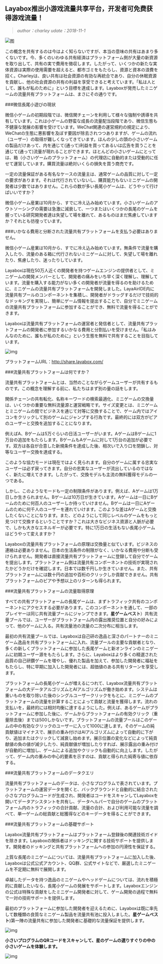 ## Layabox推出小游戏流量共享平台，开发者可免费获得游戏流量！

>*author：charley udate：2018-11-1*

![图](img/0.png) 


この概念を共有するのは今はよく知らないですが、本当の意味の共有はあまり多くないです。今、多くのいわゆる共有経済はプラットフォーム側が大量の新資源を取り出して、共有の実で費用を徴収します。したがって、いくつかの新たな実体資源は実際の使用需要を超えると、都市ゴミをもたらし、資源と資本の浪費を招く。Charleyは、良い共有は社会資源の有効な再統合であり、自分の休眠資源を貢献し、他の社会資源の共有の利益を享受できると考えています。「私は人として、誰もが私のために」という目標を達成します。Layaboxが発売したミニゲームの流量共有プラットフォームは、まさにその通りです。



###微信長尾小遊びの現状

微信小ゲームの初期段階では、微信関チェーンを利用して様々な強制や誘導を共有しています。これは小ゲームの野蛮な成長の流量配当段階であり、微信生態も不健康な発展の影響を受けています。WeChat関連の運営規約の規定により、WeChatの生態に悪影響を及ぼす要因が除去されつつありますが、ゲームの流れ（ユーザー）の取得が難しくなってきています。ほんの少しの頭の小さいゲームの製品だけあって、内を通じて(通って)利益を買ってあるいは広告を買うことを通じて(通って)流量が現れることができます。ほとんどの小さいゲームにとっては、箱（小さいゲームのプラットフォーム）の代理店に自動的または受動的に任せて運営しています。購買流量は絶対いくらの損失を買う商売です。

一定の流量保証がある有名なケースの流量主は、通常ゲームの品質に対して一定の要求があります。それは代行されていないし、購買能力もないミニゲームの開発者は少数ではありません。これらの数が多い長尾小ゲームは、どうやって行けばいいですか？

微信小ゲーム産業は10月から、すでに冷え込み始めています。小さいゲームのアウトソーシングの需要は急激に減衰して、一つまたはいくつかの長尾のゲームを握っている研究開発者達は失望して場を離れて、あるものはまだ焦慮していますか？それとも彷徨っています。



###いかなる費用と分断された流量共有プラットフォームを支払う必要はありません。

微信小ゲーム産業は10月から、すでに冷え込み始めています。無条件で流量を購入したり、流量のある箱に代行されないミニゲームに対して、失望して場を離れたり、焦慮したり、迷ったりしています。

Layaboxは現在50万人近くの開発者を持つゲームエンジンの提供者として、ミニゲームの開発メンバーとして、開発者の痛みをいち早く深く理解し、理解しています。流量を購入する能力がない多くの開発者が流量を得るのを助けるために、ミニゲームの流量共有プラットフォームを開発しました。LayaAirIDE内に流量共有プールのコンポーネントを集積し、開発者がドラッグするだけで技術的なドッキングを実現し、簡単にゲーム情報を提出することで、自分でミニゲームの流量共有プラットフォームに参加することができ、無料で流量を得ることができます。

Layaboxは流量共有プラットフォームの運営者と発信者として、流量共有プラットフォームの開発者に参加するいかなる費用と分割払いを受けません。「私はみんなのために、誰もが私のために」という生態を無料で共有することを目指しています。

![img](img/share.jpg) 


プラットフォームURL：http://share.layabox.com/



###流量共有プラットフォームは何ですか？

流量共有プラットフォームとは、当然のことながらゲームユーザーが共有するものです。この概念を理解する前に、私たちはまず別の量の話をします。

関係チェーンの共有転化、名称キーワードの検索最適化、ミニゲームの交換量は、いくつかの重要な無料流量源と運営戦略です。サイズ変更とは、ミニゲームとミニゲームの間でビジネスを通じて対等に交換することで、ゲーム内ではアイコンをクリックして別のゲームにジャンプする行為です。最終的には双方がピアのユーザーと交換を追加することになります。

例えばA、Bゲームは5万ぐらいの日活ユーザーがいます。AゲームはBゲームに1万台の追加をもたらします。BゲームもAゲームに対して1万台の追加が必要です。双方は各自が合意した新規条件を達成した後、相次いで入り口を閉鎖し、対等なユーザー交換を達成する。

このような協力モードは現在ではよく見られます。自分のゲームに属する忠実なユーザーは必ず戻ってきます。自分の忠実なユーザーが流出しているのではなく、新たに増えてきます。したがって、交換モデルも主流の無料獲得モデルの一つである。

しかし、このようなモードも一定の制限条件があります。例えば、Aゲームは1万日しか生きられません。Bゲームは10万日が生きています。Aゲームは一日にBゲームのために何百人のユーザーしか持っていけません。Bゲームは一日にAゲームのために何千人のユーザーを連れていけます。このような差はAゲームと交換したくないことになります。また、どのようにして同じレベルのゲームをもっと見つけて交換するということですか？これは大きなビジネス資源と人脈が必要で、しかも大きなエネルギーが必要です。特に1万日の生活もない長尾小ゲームはどうやって変えますか？

Layaboxの流量共有プラットフォームの原理は交換量と似ています。ビジネスの連絡は必要ありません。日本の生活条件の制限がなく、いかなる費用や分断も受けられません。開発者は直接流量共有プラットフォームに登録して自分でゲームを提出します。プラットフォーム側は流量共有コンポーネントの技術が実現されたかどうかだけを確認します。日本では数千円しか生きていません。また、共有プラットフォームには数十円の追加や百桁のクリックしか貢献できません。共有プラットフォームのピアや予想以上のリターンも得られます。



###流量共有プラットフォームの流量取得原理

すべての共有プラットフォームの長尾ゲームは、まずトラフィック共有のコンポーネントにアクセスする必要があります。このコンポーネントを通して、一部のプレイヤーは同じ共有流量プールにジャンプできます。**星ゲームベスト**）共有流量プールでは、ユーザーがプラットフォーム内の露出推奨位置と自分の好みによって、他のゲームに入る。共有流量池の流量の二次分布に相当します。

最初の共有流量プールでは、Layaboxは自己研の逸品と深さのパートナーのミニゲーム逸品を共有プラットフォームに入れ、流量プールの主要な貢献者となり、多くの新しくプラットフォームに参加した長尾ゲームと新オンラインのミニゲームに初期ユーザー源をもたらします。さらに、Layaboxはより多くの精選された品質の自己研鑽ゲームを増やし、優れた製品を加えて、参加した開発者に福祉をもたらし、特に早期に加入した開発者には、超価値のある共有リターンを享受します。

プラットフォームの長尾小ゲームが増えるにつれて、Layabox流量共有プラットフォームの大データアルゴリズムとAIアルゴリズムが働き始めます。システムは重いものを取り除いた後のシングルユーザークリックをもとに、ミニゲームのプラットフォームの流量を計算することによって貢献と流量を獲得します。流れの支払いを，最終的には相対均衡に達するようにした。例えば、あるゲームがプラットフォームに参加した後に、ゲームからプラットフォームの有効クリック（重量除去後）までは500しかないです。プラットフォームの流量プールはこのゲームの中の有効なクリックのユーザーに入って1000に達します。そのゲームの純貢献値はマイナスで、展示の重み付けはAIアルゴリズムによって自動的に下がり、追加またはクリックして減衰し始めます。展示位置の変化などによって純貢献値の負の値が減少したり、純貢献値が増加したりすれば、展示露出の重み付けが自動的に増加し、ゲームによる追加やクリックも自動的に向上します。したがって、ゲーム内の重みの中心的要素を示すのは、貢献と得られた純寄与値に依存する。



###流量共有プラットフォームのデータクエリ

流量共有プラットフォームのデータは、小さなプログラムで表されています。プラットフォームの運営データを開くと、バックグラウンドと自動的に結合された小さなプログラムコードが生成され、開発者はコードをスキャンしてLayaboxを開いてデータアシスタントを共有し、データヘルパーで自分のゲームのプラットフォーム内のトラフィックの合計貢献、流量の合計、および利用可能な流量を調べて、単一ゲームの総貢献と総獲得などのキーデータを得ることができます。



###流量共有プラットフォームの基礎サポート

Layabox流量共有プラットフォームはプラットフォーム登録後の関連技術ガイドを除きます。Layaboxの関係者はドッキングに関する技術サポートを提供します。開発者のドッキングと共有プラットフォームへの参加の円滑性を保証する。

上質な長尾のミニゲームについては、流量共有プラットフォームに加入した後、Layaboxは公式公式アカウント、QQ群、公式サイトなどで、厳選したミニゲームを不定期に無料で展開します。

卓越したデータを持つ逸品のミニゲームやヘッドゲームについては、流れを積極的に貢献したいなら、長尾小ゲームの発展をサポートします。Layaboxエンジンの公式は特殊な貢献をしたミニゲーム開発者に対して、ゲーム開発の過程で無料で一対の技術サポートを提供します。

最初のプラットフォームに参加した開発者を迎えるために、Layaboxは既に率先して数種類の良質なミニゲーム製品を流量共有池に投入しました。**星ゲームベスト**)第一陣の流量共有に参加した開発者に基礎的な流量保証を提供します。

![img](img/2code.jpg) 


**小さいプログラムのQRコードをスキャンして、星のゲームの選りすぐりの中の小さいゲームを体験します。**



![img](img/layabox.png) 